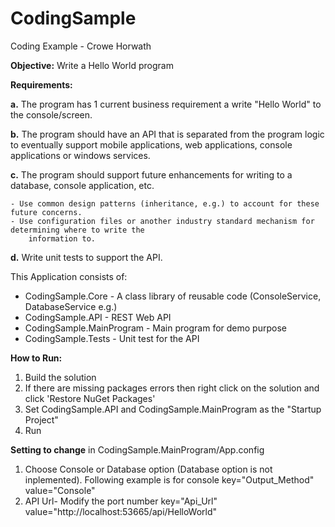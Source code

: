 # CodingSample
Coding Example - Crowe Horwath

**Objective:** Write a Hello World program

**Requirements:**

**a.**  The program has 1 current business requirement a write "Hello World" to the console/screen.

**b.**  The program should have an API that is separated from the program logic to eventually support mobile applications,
    web applications, console applications or windows services.

**c.**  The program should support future enhancements for writing to a database, console application, etc.

    - Use common design patterns (inheritance, e.g.) to account for these future concerns.
    - Use configuration files or another industry standard mechanism for determining where to write the 
        information to.
**d.** Write unit tests to support the API.


This Application consists of:
- CodingSample.Core - A class library of reusable code (ConsoleService, DatabaseService e.g.)
- CodingSample.API - REST Web API
- CodingSample.MainProgram - Main program for demo purpose
- CodingSample.Tests - Unit test for the API


**How to Run:**
1. Build the solution
2. If there are missing packages errors then right click on the solution and click 'Restore NuGet Packages'
3. Set CodingSample.API and CodingSample.MainProgram as the "Startup Project"
4. Run

**Setting to change** in CodingSample.MainProgram/App.config
1.  Choose Console or Database option (Database option is not inplemented). Following example is for console
    key="Output_Method" value="Console"
2.  API Url- Modify the port number
    key="Api_Url" value="http://localhost:53665/api/HelloWorld" 
